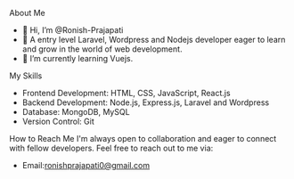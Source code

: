 About Me
- 👋 Hi, I’m @Ronish-Prajapati
- 👀 A entry level Laravel, Wordpress and Nodejs developer eager to learn and grow in the world of web development.
- 🌱 I’m currently learning Vuejs.
  
 My Skills
- Frontend Development: HTML, CSS, JavaScript, React.js
- Backend Development: Node.js, Express.js, Laravel and Wordpress
- Database: MongoDB, MySQL
- Version Control: Git

How to Reach Me
I'm always open to collaboration and eager to connect with fellow developers. Feel free to reach out to me via:
- Email:ronishprajapati0@gmail.com
  

<!---
Ronish-Prajapati/Ronish-Prajapati is a ✨ special ✨ repository because its `README.md` (this file) appears on your GitHub profile.
You can click the Preview link to take a look at your changes.
--->
